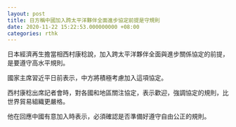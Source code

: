 ```yaml
---
layout: post
title: 日方稱中國加入跨太平洋夥伴全面進步協定前提是守規則
date: 2020-11-22 15:22:53.000000000 +08:00
categories: rthk
---
```


日本經濟再生擔當相西村康稔說，加入跨太平洋夥伴全面與進步關係協定的前提，是要遵守高水平規則。

國家主席習近平日前表示，中方將積極考慮加入這項協定。

西村康稔出席記者會時，對各國和地區關注協定，表示歡迎，強調協定的規則，比世界貿易組織更嚴格。

他在回應中國有意加入時表示，必須確認是否準備好遵守自由公正的規則。
